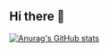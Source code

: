 ## Hi there 👋

[![Anurag's GitHub stats](https://github-readme-stats.vercel.app/api?username=loresuso)](https://github.com/anuraghazra/github-readme-stats)

<!--
**loresuso/loresuso** is a ✨ _special_ ✨ repository because its `README.md` (this file) appears on your GitHub profile.

Here are some ideas to get you started:

- 🔭 I’m currently working on ...
- 🌱 I’m currently learning ...
- 👯 I’m looking to collaborate on ...
- 🤔 I’m looking for help with ...
- 💬 Ask me about ...
- 📫 How to reach me: ...
- 😄 Pronouns: ...
- ⚡ Fun fact: ...
-->
